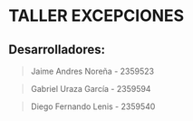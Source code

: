 # TALLER EXCEPCIONES

## Desarrolladores:

> Jaime Andres Noreña - 2359523

> Gabriel Uraza García - 2359594

> Diego Fernando Lenis - 2359540
